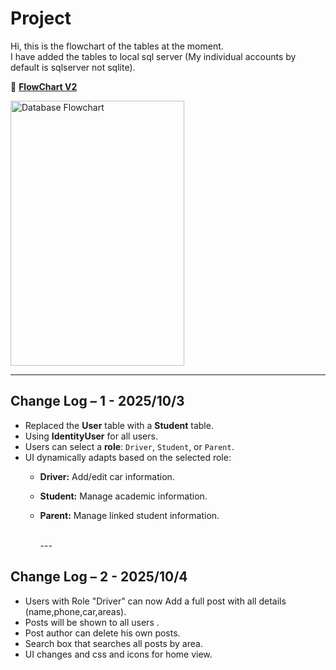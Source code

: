# Project

Hi, this is the flowchart of the tables at the moment. <br> I have added the tables to local sql server (My individual accounts by default is sqlserver not sqlite). <br>

📄 **[FlowChart V2](https://drive.google.com/file/d/1zkqRh20PhbxSPWsJ4BazyAK7lLSVKNWd/view?usp=drive_link)**

<img width="278" height="424" alt="Database Flowchart" src="https://github.com/user-attachments/assets/52dee91f-0c99-4263-8b0f-2c0f68162144" />

---

## Change Log – 1 - 2025/10/3

- Replaced the **User** table with a **Student** table.  
- Using **IdentityUser** for all users.  
- Users can select a **role**: `Driver`, `Student`, or `Parent`.  
- UI dynamically adapts based on the selected role:  
  - **Driver:** Add/edit car information.  
  - **Student:** Manage academic information.  
  - **Parent:** Manage linked student information.
 
    <br>
    ---
## Change Log – 2 - 2025/10/4
- Users with Role "Driver" can now Add a full post with all details (name,phone,car,areas).
- Posts will be shown to all users  .
- Post author can delete his own posts.
- Search box that searches all posts by area.
- UI changes and css and icons for home view.
